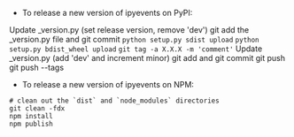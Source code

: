 - To release a new version of ipyevents on PyPI:

Update _version.py (set release version, remove 'dev')
git add the _version.py file and git commit
`python setup.py sdist upload`
`python setup.py bdist_wheel upload`
`git tag -a X.X.X -m 'comment'`
Update _version.py (add 'dev' and increment minor)
git add and git commit
git push
git push --tags

- To release a new version of ipyevents on NPM:

```
# clean out the `dist` and `node_modules` directories
git clean -fdx
npm install
npm publish
```